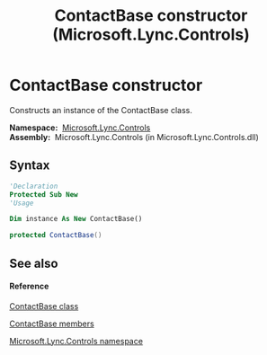 ﻿---
title: ContactBase constructor  (Microsoft.Lync.Controls)
TOCTitle: 'ContactBase constructor '
ms:assetid: M:Microsoft.Lync.Controls.ContactBase.#ctor_DI_3_UC_OCS14MrefLyncWPF
ms:mtpsurl: https://msdn.microsoft.com/en-us/library/microsoft.lync.controls.contactbase_di_3_uc_ocs14mreflyncwpf.contactbase_di_3_uc_ocs14mreflyncwpf(v=office.15)
ms:contentKeyID: 48596372
ms.date: 07/28/2014
mtps_version: v=office.15
f1_keywords:
- Microsoft.Lync.Controls.ContactBase.ContactBase
dev_langs:
- CSharp
- JScript
- VB
- other
---

# ContactBase constructor

Constructs an instance of the ContactBase class.

**Namespace:**  [Microsoft.Lync.Controls](microsoft-lync-controls-namespace_1.md)  
**Assembly:**  Microsoft.Lync.Controls (in Microsoft.Lync.Controls.dll)

## Syntax

``` vb
'Declaration
Protected Sub New
'Usage

Dim instance As New ContactBase()
```

``` csharp
protected ContactBase()
```

## See also

#### Reference

[ContactBase class](contactbase-class-microsoft-lync-controls_1.md)

[ContactBase members](contactbase-members-microsoft-lync-controls_1.md)

[Microsoft.Lync.Controls namespace](microsoft-lync-controls-namespace_1.md)


